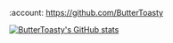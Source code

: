 :account: https://github.com/ButterToasty

[![ButterToasty's GitHub stats](https://github-readme-stats.vercel.app/api?username=ButterToasty)](https://github.com/anuraghazra/github-readme-stats)

